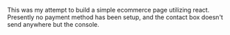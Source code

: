 This was my attempt to build a simple ecommerce page utilizing react. Presently no payment method has been setup, and the contact box doesn't send anywhere but the console.